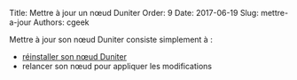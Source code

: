 Title: Mettre à jour un nœud Duniter
Order: 9
Date: 2017-06-19
Slug: mettre-a-jour
Authors: cgeek

Mettre à jour son nœud Duniter consiste simplement à : 

* [réinstaller son nœud Duniter](../installer)
* relancer son nœud pour appliquer les modifications
